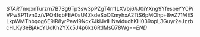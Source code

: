 $START$mqxnTurzrn7B7Sg6Tp3sw3pPZgT4m1LXVbj6/iJ0iYXng9YfesoeYY0P/VPwSP11vn0z/VPQ4fqbFEA0sU4ZkdeSoOXmyhxA2TtS6pMOhp+8wZ71MESLkpWMThbqog6E9iR8yrPewI9Ncx7JklJvIHNwiduchKH039opL3Guyr2eJzzbcHLKy3eBjAkcYUoKh2YXk5J4p6kz6RdMsQ78Wg==$END$